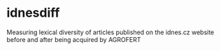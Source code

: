 # idnesdiff
Measuring lexical diversity of articles published on the idnes.cz website before and after being acquired by AGROFERT

